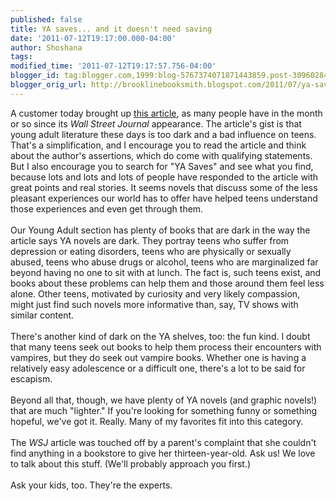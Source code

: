 ```yaml
---
published: false
title: YA saves... and it doesn't need saving
date: '2011-07-12T19:17:00.000-04:00'
author: Shoshana
tags: 
modified_time: '2011-07-12T19:17:57.756-04:00'
blogger_id: tag:blogger.com,1999:blog-5767374071871443859.post-3096028405000688515
blogger_orig_url: http://brooklinebooksmith.blogspot.com/2011/07/ya-saves-and-it-doesnt-need-saving.html
---
```


A customer today brought up <a href="http://online.wsj.com/article/SB10001424052702303657404576357622592697038.html">this article</a>, as many people have in the month or so since its <i>Wall Street Journal </i>appearance. The article's gist is that young adult literature these days is too dark and a bad influence on teens. That's a simplification, and I encourage you to read the article and think about the author's assertions, which do come with qualifying statements. But I also encourage you to search for "YA Saves" and see what you find, because lots and lots and lots of people have responded to the article with great points and real stories. It seems novels that discuss some of the less pleasant experiences our world has to offer have helped teens understand those experiences and even get through them.<br /><br />Our Young Adult section has plenty of books that are dark in the way the article says YA novels are dark. They portray teens who suffer from depression or eating disorders, teens who are physically or sexually abused, teens who abuse drugs or alcohol, teens who are marginalized far beyond having no one to sit with at lunch. The fact is, such teens exist, and books about these problems can help them and those around them feel less alone. Other teens, motivated by curiosity and very likely compassion, might just find such novels more informative than, say, TV shows with similar content.<br /><br />There's another kind of dark on the YA shelves, too: the fun kind. I doubt that many teens seek out books to help them process their encounters with vampires, but they do seek out vampire books. Whether one is having a relatively easy adolescence or a difficult one, there's a lot to be said for escapism.<br /><br />Beyond all that, though, we have plenty of YA novels (and graphic novels!) that are much "lighter." If you're looking for something funny or something hopeful, we've got it. Really. Many of my favorites fit into this category.<br /><br />The <i>WSJ </i>article was touched off by a parent's complaint that she couldn't find anything in a bookstore to give her thirteen-year-old. Ask us! We love to talk about this stuff. (We'll probably approach you first.)<br /><br />Ask your kids, too. They're the experts.<br /><br />